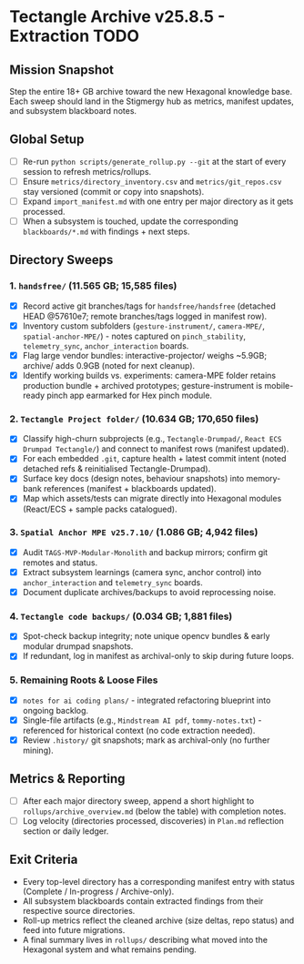<!--
STIGMERGY REVIEW HEADER
Status: Draft
Review started: 2025-09-17T15:20:00Z
Expires: 2025-09-24T15:20:00Z (auto-expire after 7 days)

Checklist:
- [ ] Update status after each archive sweep
- [ ] Sync with Plan.md immediate TODOs when items complete
- [ ] Cross-link findings into relevant blackboards/manifest rows
-->

# Tectangle Archive v25.8.5 - Extraction TODO

## Mission Snapshot
Step the entire 18+ GB archive toward the new Hexagonal knowledge base. Each sweep should land in the Stigmergy hub as metrics, manifest updates, and subsystem blackboard notes.

## Global Setup
- [ ] Re-run `python scripts/generate_rollup.py --git` at the start of every session to refresh metrics/rollups.
- [ ] Ensure `metrics/directory_inventory.csv` and `metrics/git_repos.csv` stay versioned (commit or copy into snapshots).
- [ ] Expand `import_manifest.md` with one entry per major directory as it gets processed.
- [ ] When a subsystem is touched, update the corresponding `blackboards/*.md` with findings + next steps.

## Directory Sweeps
### 1. `handsfree/` (11.565 GB; 15,585 files)
- [x] Record active git branches/tags for `handsfree/handsfree` (detached HEAD @57610e7; remote branches/tags logged in manifest row).
- [x] Inventory custom subfolders (`gesture-instrument/`, `camera-MPE/`, `spatial-anchor-MPE/`) - notes captured on `pinch_stability`, `telemetry_sync`, `anchor_interaction` boards.
- [x] Flag large vendor bundles: interactive-projector/ weighs ~5.9GB; archive/ adds 0.9GB (noted for next cleanup).
- [x] Identify working builds vs. experiments: camera-MPE folder retains production bundle + archived prototypes; gesture-instrument is mobile-ready pinch app earmarked for Hex pinch module.

### 2. `Tectangle Project folder/` (10.634 GB; 170,650 files)
- [x] Classify high-churn subprojects (e.g., `Tectangle-Drumpad/`, `React ECS Drumpad Tectangle/`) and connect to manifest rows (manifest updated).
- [x] For each embedded `.git`, capture health + latest commit intent (noted detached refs & reinitialised Tectangle-Drumpad).
- [x] Surface key docs (design notes, behaviour snapshots) into memory-bank references (manifest + blackboards updated).
- [x] Map which assets/tests can migrate directly into Hexagonal modules (React/ECS + sample packs catalogued).

### 3. `Spatial Anchor MPE v25.7.10/` (1.086 GB; 4,942 files)
- [x] Audit `TAGS-MVP-Modular-Monolith` and backup mirrors; confirm git remotes and status.
- [x] Extract subsystem learnings (camera sync, anchor control) into `anchor_interaction` and `telemetry_sync` boards.
- [x] Document duplicate archives/backups to avoid reprocessing noise.

### 4. `Tectangle code backups/` (0.034 GB; 1,881 files)
- [x] Spot-check backup integrity; note unique opencv bundles & early modular drumpad snapshots.
- [x] If redundant, log in manifest as archival-only to skip during future loops.

### 5. Remaining Roots & Loose Files
- [x] `notes for ai coding plans/` - integrated refactoring blueprint into ongoing backlog.
- [x] Single-file artifacts (e.g., `Mindstream AI pdf`, `tommy-notes.txt`) - referenced for historical context (no code extraction needed).
- [x] Review `.history/` git snapshots; mark as archival-only (no further mining).

## Metrics & Reporting
- [ ] After each major directory sweep, append a short highlight to `rollups/archive_overview.md` (below the table) with completion notes.
- [ ] Log velocity (directories processed, discoveries) in `Plan.md` reflection section or daily ledger.

## Exit Criteria
- Every top-level directory has a corresponding manifest entry with status (Complete / In-progress / Archive-only).
- All subsystem blackboards contain extracted findings from their respective source directories.
- Roll-up metrics reflect the cleaned archive (size deltas, repo status) and feed into future migrations.
- A final summary lives in `rollups/` describing what moved into the Hexagonal system and what remains pending.

